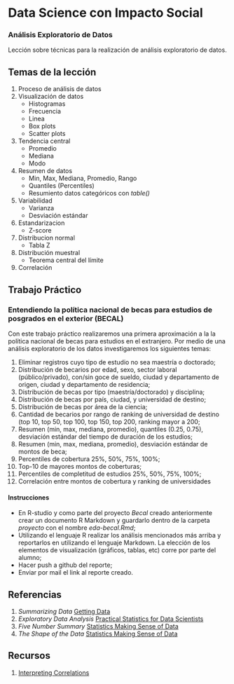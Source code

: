 # Data Science con Impacto Social

### Análisis Exploratorio de Datos

Lección sobre técnicas para la realización de análisis exploratorio de datos.

## Temas de la lección

1. Proceso de análisis de datos
2. Visualización de datos
	+ Histogramas
	+ Frecuencia
	+ Linea
	+ Box plots
	+ Scatter plots
3. Tendencia central
	+ Promedio
	+ Mediana
	+ Modo
4. Resumen de datos
	+ Min, Max, Mediana, Promedio, Rango
	+ Quantiles (Percentiles)
	+ Resumiento datos categóricos con _table()_
5. Variabilidad
	+ Varianza
	+ Desviación estándar
6. Estandarizacion
	+ Z-score
7. Distribucion normal
	+ Tabla Z
8. Distribución muestral
	+ Teorema central del límite
9. Correlación

## Trabajo Práctico

### Entendiendo la política nacional de becas para estudios de posgrados en el exterior (BECAL)

Con este trabajo práctico realizaremos una primera aproximación a la la política nacional de becas para estudios en el extranjero. Por medio de una análisis exploratorio de los datos investigaremos los siguientes temas:

1. Eliminar registros cuyo tipo de estudio no sea maestría o doctorado;
2. Distribución de becarios por edad, sexo, sector laboral (público/privado), con/sin goce de sueldo, ciudad y departamento de origen, ciudad y departamento de residencia;
3. Distribución de becas por tipo (maestría/doctorado) y disciplina;
4. Distribución de becas por país, ciudad, y universidad de destino;
5. Distribución de becas por área de la ciencia;
6. Cantidad de becarios por rango de ranking de universidad de destino (top 10, top 50, top 100, top 150, top 200, ranking mayor a 200;
7. Resumen (min, max, mediana, promedio), quantiles (0.25, 0.75), desviación estándar del tiempo de duración de los estudios;
8. Resumen (min, max, mediana, promedio), desviación estándar de montos de beca;
9. Percentiles de cobertura 25%, 50%, 75%, 100%;
10. Top-10 de mayores montos de coberturas;
11. Percentiles de completitud de estudios 25%, 50%, 75%, 100%;
12. Correlación entre montos de cobertura y ranking de universidades


#### Instrucciones

* En R-studio y como parte del proyecto _Becal_ creado anteriormente crear un documento R Markdown y guardarlo dentro de la carpeta _proyecto_ con el nombre _eda-becal.Rmd_;
* Utilizando el lenguaje R realizar los análisis mencionados más arriba y reportarlos en utilizando el lenguaje Markdown. La elección de los elementos de visualización (gráficos, tablas, etc) corre por parte del alumno;
* Hacer push a github del reporte;
* Enviar por mail el link al reporte creado.

## Referencias
1. _Summarizing Data_ [Getting Data](https://github.com/DataScienceSpecialization/courses/blob/master/03_GettingData/03_02_summarizingData/index.Rmd)
2. _Exploratory Data Analysis_ [Practical Statistics for Data Scientists](https://www.amazon.com/Practical-Statistics-Data-Scientists-Essential/dp/1491952962/ref=sr_1_1?s=books&ie=UTF8&qid=1504535426&sr=1-1&keywords=practical+statistics+for+data+scientists)
3. _Five Number Summary_ [Statistics Making Sense of Data](https://www.dropbox.com/s/lm48gqn7zala13s/1_2%20Five%20Number%20Summary.mp4?dl=0)
4. _The Shape of the Data_ [Statistics Making Sense of Data](https://www.dropbox.com/s/h01vsnenhvlk97q/1_5%20The%20Shape%20of%20the%20Data.mp4?dl=0)

## Recursos
1. [Interpreting Correlations](http://rpsychologist.com/d3/correlation/)